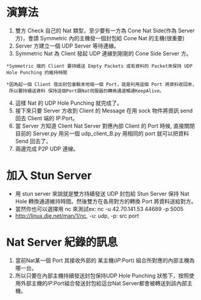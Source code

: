 # 演算法

1. 雙方 Check 自己的 Nat 類型，至少要有一方為 Cone Nat Side(作為 Server 方)，會請 Symmetric 內的主機發一個封包給 Cone Nat 的主機(很重要)
2. Server 方建立一個 UDP Server 等待連線。
3. Symmetric Nat 為 Client 發起 UDP 連線到剛剛的 Cone Side Server 方。
~~~
*Symmetric 端的 Client 要持續送 Empty Packets 或有資料的 Packet來保持 UDP Hole Punching 的維持時間

*因為起一個 Client 發出封包會戰本地端一個 Port，就是利用這個 Port 將資料收回來，
 所以要持續送資料 保持這個Port跟Nat伺服器的轉換通道暢通KeepAlive。
~~~
4. 這樣 Nat 的 UDP Hole Punching 就完成了。
5. 接下來只要 Server 方收到 Client 的 Message 在用 sock 物件將資訊 send 回去 Client 端的 IP:Port。
6. 當 Server 方知道 Client Nat Server 對應內部 Client 的 Port 時候, 直接關閉目前的 Server.py 用另一個 udp_client_B.py 用相同的 port 就可以把資料 Send 回去了。
7. 兩邊完成 P2P UDP 連線。

# 加入 Stun Server

* 用 stun server 來說就是雙方持續發送 UDP 封包給 Stun Server 保持 Nat Hole 轉換通道維持時間。然後雙方在各用對方的轉換 Port 將資料送給對方。
* 當然你也可以選擇用 nc 來測試ex: nc -u 42.70.141.53 44689 -p 5005
* http://linux.die.net/man/1/nc, -u: udp, -p: src port

# Nat Server 紀錄的訊息
1. 當前Nat某一個 Port 其接收外部的 某主機($IP:$Port) 組合所對應的內部主機為哪一台。
2. 所以只要在內部主機持續發送封包保持UDP Hole Punching 狀態下，按照使用外部主機的$IP:$Port組合發送封包給這台Nat Server都會被轉送到該內部主機。
